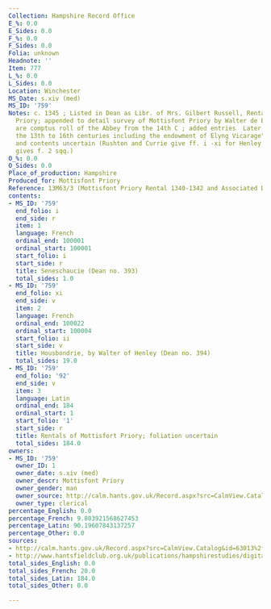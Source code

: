 ```yaml
---
Collection: Hampshire Record Office
E_%: 0.0
E_Sides: 0.0
F_%: 0.0
F_Sides: 0.0
Folia: unknown
Headnote: ''
Item: 777
L_%: 0.0
L_Sides: 0.0
Location: Winchester
MS_Date: s.xiv (med)
MS_ID: '759'
Notes: c. 1345 ; Listed in Dean as Libr. of Mrs. Gilbert Russell, Rental of Mottisfort
  Priory; appended to detail survey of Mottisfont Priory by Walter de Blount; flyleaves
  are comptus roll of the Abbey from the 14th C ; added entries  Later entries "from
  the 13th to 16th centuries including the endowment of Elyng Vicarage"; foliation
  and contents uncertain (Rushton and Currie give ff. i -xi for Henley's tract; Dean
  gives f. 2 sqq.)
O_%: 0.0
O_Sides: 0.0
Place_of_production: Hampshire
Produced_for: Mottisfont Priory
Reference: 13M63/3 (Mottisfont Priory Rental 1340-1342 and Associated Documents)
contents:
- MS_ID: '759'
  end_folio: i
  end_side: r
  item: 1
  language: French
  ordinal_end: 100001
  ordinal_start: 100001
  start_folio: i
  start_side: r
  title: Seneschaucie (Dean no. 393)
  total_sides: 1.0
- MS_ID: '759'
  end_folio: xi
  end_side: v
  item: 2
  language: French
  ordinal_end: 100022
  ordinal_start: 100004
  start_folio: ii
  start_side: v
  title: Housbondrie, by Walter of Henley (Dean no. 394)
  total_sides: 19.0
- MS_ID: '759'
  end_folio: '92'
  end_side: v
  item: 3
  language: Latin
  ordinal_end: 184
  ordinal_start: 1
  start_folio: '1'
  start_side: r
  title: Rentals of Mottisfort Priory; foliation uncertain
  total_sides: 184.0
owners:
- MS_ID: '759'
  owner_ID: 1
  owner_date: s.xiv (med)
  owner_descr: Mottisfont Priory
  owner_gender: man
  owner_source: http://calm.hants.gov.uk/Record.aspx?src=CalmView.Catalog&id=63013%2f3&pos=1
  owner_type: clerical
percentage_English: 0.0
percentage_French: 9.803921568627453
percentage_Latin: 90.19607843137257
percentage_Other: 0.0
sources:
- http://calm.hants.gov.uk/Record.aspx?src=CalmView.Catalog&id=63013%2f3&pos=1
- http://www.hantsfieldclub.org.uk/publications/hampshirestudies/digital/2000s/vol56/Rushton&Currie.pdf
total_sides_English: 0.0
total_sides_French: 20.0
total_sides_Latin: 184.0
total_sides_Other: 0.0

---
```

